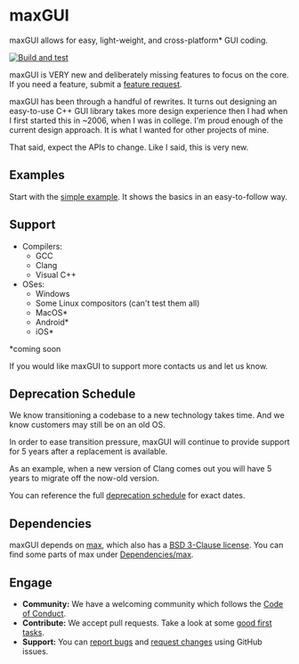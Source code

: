 # maxGUI

maxGUI allows for easy, light-weight, and cross-platform* GUI coding.

[![Build and test](https://github.com/ProgramMax/maxGUI/actions/workflows/build-and-test.yaml/badge.svg)](https://github.com/ProgramMax/maxGUI/actions/workflows/build-and-test.yaml)

maxGUI is VERY new and deliberately missing features to focus on the core. If you need a feature, submit a [feature request](https://github.com/ProgramMax/maxGUI/issues/new?assignees=&labels=&template=feature_request.md&title=).

maxGUI has been through a handful of rewrites. It turns out designing an easy-to-use C++ GUI library takes more design experience then I had when I first started this in ~2006, when I was in college. I'm proud enough of the current design approach. It is what I wanted for other projects of mine.

That said, expect the APIs to change. Like I said, this is very new.

## Examples

Start with the [simple example](https://github.com/ProgramMax/maxGUI/blob/master/Code/Examples/1%20-%20SimpleExample/EntryPoint.cpp). It shows the basics in an easy-to-follow way.

## Support

* Compilers:
    * GCC
    * Clang
    * Visual C++
* OSes:
    * Windows
    * Some Linux compositors (can't test them all)
    * MacOS*
    * Android*
    * iOS*

*coming soon

If you would like maxGUI to support more contacts us and let us know.

## Deprecation Schedule

We know transitioning a codebase to a new technology takes time. And we know customers may still be on an old OS.

In order to ease transition pressure, maxGUI will continue to provide support for 5 years after a replacement is available.

As an example, when a new version of Clang comes out you will have 5 years to migrate off the now-old version.

You can reference the full [deprecation schedule](DeprecationSchedule.md) for exact dates.

## Dependencies

maxGUI depends on [max](https://github.com/ProgramMax/max), which also has a [BSD 3-Clause license](https://github.com/ProgramMax/max/blob/master/LICENSE).
You can find some parts of max under [Dependencies/max](https://github.com/ProgramMax/maxGUI/blob/master/Dependencies/max).

## Engage

* **Community:** We have a welcoming community which follows the [Code of Conduct](https://github.com/ProgramMax/maxGUI/blob/master/Docs/code_of_conduct.md).
* **Contribute:** We accept pull requests. Take a look at some [good first tasks](https://github.com/ProgramMax/maxGUI/issues?q=is%3Aissue+is%3Aopen+label%3A"good+first+issue").
* **Support:** You can [report bugs](https://github.com/ProgramMax/maxGUI/issues/new?assignees=&labels=&template=bug_report.md&title=) and [request changes](https://github.com/ProgramMax/maxGUI/issues/new?assignees=&labels=&template=feature_request.md&title=) using GitHub issues.

